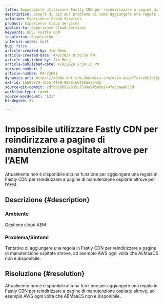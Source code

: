 ```yaml
---
title: Impossibile utilizzare Fastly CDN per reindirizzare a pagine di manutenzione ospitate altrove per l’AEM
description: Scopri di più sul problema di come aggiungere una regola in Fastly CDN per reindirizzare a pagine di manutenzione ospitate altrove come Postman.
solution: Experience Cloud Services
product: Experience Cloud Services
applies-to: Experience Cloud Services
keywords: KCS, Fastly CDN
resolution: Resolution
internal-notes: null
bug: false
article-created-by: Jim Menn
article-created-date: 4/8/2024 8:38:56 PM
article-published-by: Jim Menn
article-published-date: 4/8/2024 8:39:15 PM
version-number: 2
article-number: KA-23691
dynamics-url: https://adobe-ent.crm.dynamics.com/main.aspx?forceUCI=1&pagetype=entityrecord&etn=knowledgearticle&id=1fea60ff-e7f5-ee11-a1fe-6045bd006268
exl-id: 1b688870-f66e-4fe9-9888-60f965e7b42b
source-git-commit: 1dfcb10b52763527589a9f5998149fac7aea635d
workflow-type: tm+mt
source-wordcount: '131'
ht-degree: 2%

---
```


# Impossibile utilizzare Fastly CDN per reindirizzare a pagine di manutenzione ospitate altrove per l’AEM


Attualmente non è disponibile alcuna funzione per aggiungere una regola in Fastly CDN per reindirizzare a pagine di manutenzione ospitate altrove per l’AEM.

## Descrizione {#description}


### Ambiente

Gestione cloud AEM

### Problema/Sintomi

Tentativo di aggiungere una regola in Fastly CDN per reindirizzare a pagine di manutenzione ospitate altrove, ad esempio AWS ogni volta che AEMaaCS non è disponibile.


## Risoluzione {#resolution}


Attualmente non è disponibile alcuna funzione per aggiungere una regola in Fastly CDN per reindirizzare a pagine di manutenzione ospitate altrove, ad esempio AWS ogni volta che AEMaaCS non è disponibile.
